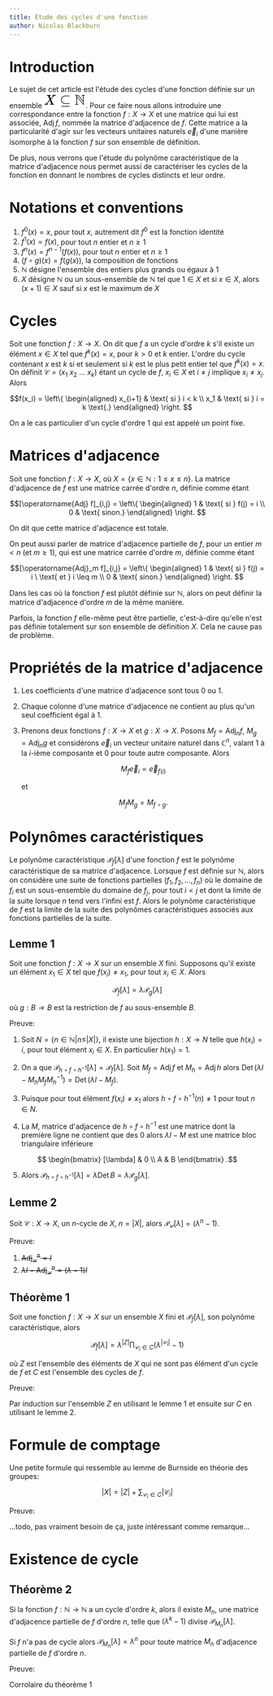 ```yaml
---
title: Étude des cycles d'une fonction
author: Nicolas Blackburn
---
```


# Introduction

Le sujet de cet article est l'étude des cycles d'une fonction définie sur un ensemble ![$X \subseteq \mathbb{N}$](/images/WCBcc3Vic2V0ZXEgXG1hdGhiYntOfQ__.svg). Pour ce faire nous allons introduire une correspondance entre la fonction $f:X \to X$ et une matrice qui lui est associée, $\operatorname{Adj} f$, nommée la matrice d'adjacence de $f$. Cette matrice a la particularité d'agir sur les vecteurs unitaires naturels $\vec e_i$ d'une manière isomorphe à la fonction $f$ sur son ensemble de définition. 

De plus, nous verrons que l'étude du polynôme caractéristique de la matrice d'adjacence nous permet aussi de caractériser les cycles de la fonction en donnant le nombres de cycles distincts et leur ordre.

# Notations et conventions

1. $f^0(x) = x$, pour tout $x$, autrement dit $f^0$ est la fonction identité
2. $f^1(x) = f(x)$, pour tout $n$ entier et $n \geq 1$
3. $f^n(x) = f^{n-1}(f(x))$, pour tout $n$ entier et $n \geq 1$
4. $(f \circ g) (x) = f(g(x))$, la composition de fonctions
5. $\mathbb{N}$ désigne l'ensemble des entiers plus grands ou égaux à $1$
6. $X$ désigne $\mathbb{N}$ ou un sous-ensemble de $\mathbb{N}$ tel que $1 \in X$ et si $x \in X$, alors $(x+1) \in X$ sauf si $x$ est le maximum de $X$

# Cycles

Soit une fonction $f:X \to X$. On dit que $f$ a un cycle d'ordre $k$ s'il existe un élément $x \in X$ tel que $f^k(x) = x$, pour $k > 0$ et $k$ entier. L'ordre du cycle contenant $x$ est $k$ si et seulement si $k$ est le plus petit entier tel que $f^k(x) = x$. On définit $\mathcal{C} = (x_1 \  x_2 \ \ldots \  x_k)$ étant un cycle de $f$, $x_i \in X$ et $i \neq j$ implique $x_i \neq x_j$. Alors 

$$f(x_i) = \left\{ \begin{aligned}
    x_{i+1} & \text{ si } i < k \\
    x_1 & \text{ si } i = k \text{.}
\end{aligned} \right. $$

On a le cas particulier d'un cycle d'ordre $1$ qui est appelé un point fixe.

# Matrices d'adjacence

Soit une fonction $f:X \to X$, où $X = \{x \in \mathbb{N}: 1 \leq x \leq n\}$. La matrice d'adjacence de $f$ est une matrice carrée d'ordre $n$, définie comme étant

$$[\operatorname{Adj} f]_{i,j} = \left\{ \begin{aligned}
    1 & \text{ si } f(j) = i \\
    0 & \text{ sinon.}
\end{aligned} \right. $$

On dit que cette matrice d'adjacence est totale.

On peut aussi parler de matrice d'adjacence partielle de $f$, pour un entier $m < n$ (et $m \geq 1$), qui est une matrice carrée d'ordre $m$, définie comme étant

$$[\operatorname{Adj}_m f]_{i,j} = \left\{ \begin{aligned}
    1 & \text{ si } f(j) = i \ \text{ et } i \leq m \\
    0 & \text{ sinon.}
\end{aligned} \right. $$

Dans les cas où la fonction $f$ est plutôt définie sur $\mathbb{N}$, alors on peut définir la matrice d'adjacence d'ordre $m$ de la même manière.

Parfois, la fonction $f$ elle-même peut être partielle, c'est-à-dire qu'elle n'est pas définie totalement sur son ensemble de définition $X$. Cela ne cause pas de problème.
    
# Propriétés de la matrice d'adjacence

1. Les coefficients d'une matrice d'adjacence sont tous $0$ ou $1$.

2. Chaque colonne d'une matrice d'adjacence ne contient au plus qu'un seul coefficient égal à $1$.

3. Prenons deux fonctions $f:X \to X$ et $g:X \to X$. Posons $M_f = \operatorname{Adj}_n f$, $M_g = \operatorname{Adj}_n g$ et considérons $\vec e_i$ un vecteur unitaire naturel dans $\mathbb{C}^n$, valant $1$ à la $i$-ième composante et $0$ pour toute autre composante. Alors

    $$M_f \vec e_i = \vec e_{f(i)}$$

    et 

    $$M_f M_g = M_{f \circ g}.$$

# Polynômes caractéristiques

Le polynôme caractéristique $\mathcal{P}_f[\lambda]$ d'une fonction $f$ est le polynôme caractéristique de sa matrice d'adjacence. Lorsque $f$ est définie sur $\mathbb{N}$, alors on considère une suite de fonctions partielles $(f_1, f_2, \dots, f_n)$ où le domaine de $f_i$ est un sous-ensemble du domaine de $f_j$, pour tout $i < j$ et dont la limite de la suite lorsque $n$ tend vers l'infini est $f$. Alors le polynôme caractéristique de $f$ est la limite de la suite des polynômes caractéristiques associés aux fonctions partielles de la suite. 

## Lemme 1

Soit une fonction $f:X \to X$ sur un ensemble $X$ fini. Supposons qu'il existe un élément $x_1 \in X$ tel que $f(x_i) \not = x_1$, pour tout $x_i \in X$. Alors 

$$\mathcal{P}_f[\lambda] = \lambda \mathcal{P}_g[\lambda]$$

où $g:B \to B$ est la restriction de $f$ au sous-ensemble $B$.

Preuve:

1. Soit $N = \{n \in \mathbb{N} | n \leq |X|\}$, il existe une bijection $h:X \to N$ telle que $h(x_i) = i$, pour tout élément $x_i \in X$. En particulier $h(x_1) = 1$.

2. On a que $\mathcal{P}_{h \circ f \circ h^{-1}}[\lambda] = \mathcal{P}_f[\lambda]$. Soit $M_f = \operatorname{Adj} f$ et $M_h = \operatorname{Adj} h$ alors $\operatorname{Det} (\lambda I - M_h M_f M_h^{-1}) = \operatorname{Det} (\lambda I - M_f)$.

3. Puisque pour tout élément $f(x_i) \not = x_1$ alors $h \circ f \circ h^{-1} (n) \not = 1$ pour tout $n \in N$. 

4. La $M$, matrice d'adjacence de $h \circ f \circ h^{-1}$ est une matrice dont la première ligne ne contient que des $0$ alors $\lambda I - M$ est une matrice bloc triangulaire inférieure

$$
\begin{bmatrix}
    [\lambda] & 0 \\
    A & B 
\end{bmatrix}
.$$

5. Alors $\mathcal{P}_{h \circ f \circ h^{-1}}[\lambda] = \lambda \operatorname{Det} B = \lambda \mathcal{P}_g[\lambda]$.

## Lemme 2

Soit $\mathcal C:X \to X$, un $n$-cycle de $X$, $n = |X|$, alors $\mathcal{P}_{\mathcal C}[\lambda] = (\lambda^n - 1)$.

Preuve:

1. ~~$\operatorname{Adj}_{\mathcal C}^n = I$~~
2. ~~$\lambda I - \operatorname{Adj}_{\mathcal C}^n = (\lambda - 1) I$~~

## Théorème 1

Soit une fonction $f:X \to X$ sur un ensemble $X$ fini et $\mathcal{P}_f[\lambda]$, son polynôme caractéristique, alors 

$$\mathcal{P}_f[\lambda] = \lambda^{|Z|} \prod_{\mathcal{C}_i \in C} (\lambda^{|\mathcal{C}_i|} - 1)$$

où $Z$ est l'ensemble des éléments de $X$ qui ne sont pas élément d'un cycle de $f$ et $C$ est l'ensemble des cycles de $f$.

Preuve:

Par induction sur l'ensemble $Z$ en utilisant le lemme 1 et ensuite sur $C$ en utilisant le lemme 2.

# Formule de comptage

Une petite formule qui ressemble au lemme de Burnside en théorie des groupes:

$$|X| = |Z| + \sum_{\mathcal{C}_i \in C} |\mathcal{C}_i|$$

Preuve:

...todo, pas vraiment besoin de ça, juste intéressant comme remarque...

# Existence de cycle

## Théorème 2

Si la fonction $f:\mathbb{N} \to \mathbb{N}$ a un cycle d'ordre $k$, alors il existe $M_n$, une matrice d'adjacence partielle de $f$ d'ordre $n$, telle que $(\lambda^k - 1)$ divise $\mathcal{P}_{M_n}[\lambda]$. 

Si $f$ n'a pas de cycle alors $\mathcal{P}_{M_n}[\lambda] = \lambda^n$ pour toute matrice $M_n$ d'adjacence partielle de $f$ d'ordre $n$.

Preuve:

Corrolaire du théorème 1
